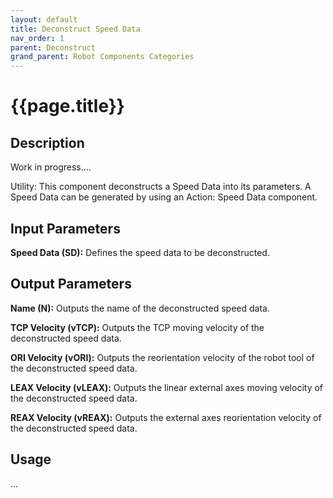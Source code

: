 ```yaml
---
layout: default
title: Deconstruct Speed Data
nav_order: 1
parent: Deconstruct
grand_parent: Robot Components Categories
---
```


# **{{page.title}}**

## **Description**

Work in progress....

Utility: This component deconstructs a Speed Data into its parameters. A Speed Data can be generated by using an Action: Speed Data component.

## **Input Parameters**

**Speed Data (SD):** Defines the speed data to be deconstructed.

## **Output Parameters**

**Name (N):** Outputs the name of the deconstructed speed data.

**TCP Velocity (vTCP):** Outputs the TCP moving velocity of the deconstructed speed data.

**ORI Velocity (vORI):** Outputs the reorientation velocity of the robot tool of the deconstructed speed data.

**LEAX Velocity (vLEAX):** Outputs the linear external axes moving velocity of the deconstructed speed data.

**REAX Velocity (vREAX):** Outputs the external axes reorientation velocity of the deconstructed speed data.


## **Usage**

...
